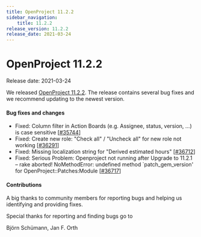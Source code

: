 ```yaml
---
title: OpenProject 11.2.2
sidebar_navigation:
    title: 11.2.2
release_version: 11.2.2
release_date: 2021-03-24
---
```


# OpenProject 11.2.2

Release date: 2021-03-24

We released [OpenProject 11.2.2](https://community.openproject.com/versions/1473).
The release contains several bug fixes and we recommend updating to the newest version.

<!--more-->
#### Bug fixes and changes

- Fixed: Column filter in Action Boards (e.g.  Assignee, status, version, ...) is case sensitive \[[#35744](https://community.openproject.com/wp/35744)\]
- Fixed: Create new role: "Check all" / "Uncheck all" for new role not working \[[#36291](https://community.openproject.com/wp/36291)\]
- Fixed: Missing localization string for "Derived estimated hours" \[[#36712](https://community.openproject.com/wp/36712)\]
- Fixed: Serious Problem: Openproject not running after Upgrade to 11.2.1 – rake aborted!  NoMethodError: undefined method `patch_gem_version' for OpenProject::Patches:Module \[[#36717](https://community.openproject.com/wp/36717)\]

#### Contributions
A big thanks to community members for reporting bugs and helping us identifying and providing fixes.

Special thanks for reporting and finding bugs go to

Björn Schümann, Jan F. Orth
